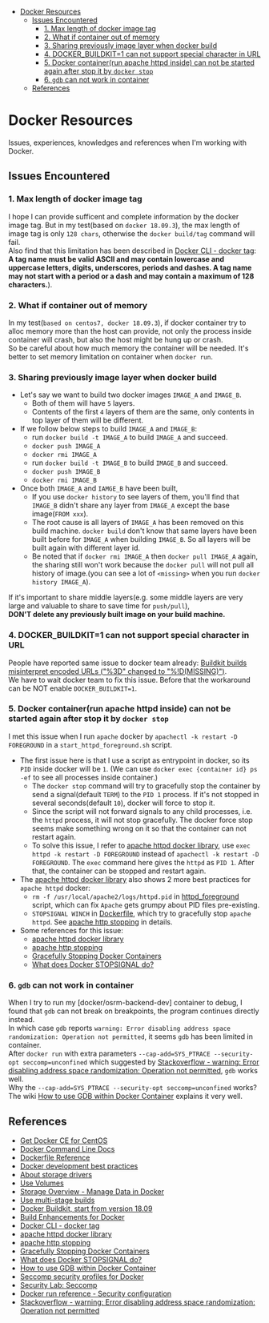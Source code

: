 - [Docker Resources](#docker-resources)
  - [Issues Encountered](#issues-encountered)
    - [1. Max length of docker image tag](#1-max-length-of-docker-image-tag)
    - [2. What if container out of memory](#2-what-if-container-out-of-memory)
    - [3. Sharing previously image layer when docker build](#3-sharing-previously-image-layer-when-docker-build)
    - [4. DOCKER_BUILDKIT=1 can not support special character in URL](#4-docker_buildkit1-can-not-support-special-character-in-url)
    - [5. Docker container(run apache httpd inside) can not be started again after stop it by `docker stop`](#5-docker-containerrun-apache-httpd-inside-can-not-be-started-again-after-stop-it-by-docker-stop)
    - [6. `gdb` can not work in container](#6-gdb-can-not-work-in-container)
  - [References](#references)

# Docker Resources
Issues, experiences, knowledges and references when I'm working with Docker.    

## Issues Encountered
### 1. Max length of docker image tag
I hope I can provide sufficent and complete information by the docker image tag. But in my test(based on `docker 18.09.3`), the max length of image tag is only `128 chars`, otherwise the `docker build/tag` command will fail.    
Also find that this limitation has been described in [Docker CLI - docker tag](https://docs.docker.com/engine/reference/commandline/tag/):     
**A tag name must be valid ASCII and may contain lowercase and uppercase letters, digits, underscores, periods and dashes. A tag name may not start with a period or a dash and may contain a maximum of 128 characters.**).     


### 2. What if container out of memory
In my test(`based on centos7, docker 18.09.3`), if docker container try to alloc memory more than the host can provide, not only the process inside container will crash, but also the host might be hung up or crash.     
So be careful about how much memory the container will be needed. It's better to set memory limitation on container when `docker run`.          

### 3. Sharing previously image layer when docker build
- Let's say we want to build two docker images `IMAGE_A` and `IMAGE_B`.    
    - Both of them will have `5` layers.    
    - Contents of the first `4` layers of them are the same, only contents in top layer of them will be different.    
- If we follow below steps to build `IMAGE_A` and `IMAGE_B`:     
    - run `docker build -t IMAGE_A` to build `IMAGE_A` and succeed.    
    - `docker push IMAGE_A`
    - `docker rmi IMAGE_A`
    - run `docker build -t IMAGE_B` to build `IMAGE_B` and succeed.    
    - `docker push IMAGE_B`
    - `docker rmi IMAGE_B`    
- Once both `IMAGE_A` and `IAMGE_B` have been built, 
    - If you use `docker history` to see layers of them, you'll find that `IMAGE_B` didn't share any layer from `IMAGE_A` except the base image(`FROM xxx`). 
    - The root cause is all layers of `IMAGE_A` has been removed on this build machine. `docker build` don't know that same layers have been built before for `IMAGE_A` when building `IMAGE_B`. So all layers will be built again with different layer id.    
    - Be noted that if `docker rmi IMAGE_A` then `docker pull IMAGE_A` again, the sharing still won't work because the `docker pull` will not pull all history of image.(you can see a lot of `<missing>` when you run `docker history IMAGE_A`).         

If it's important to share middle layers(e.g. some middle layers are very large and valuable to share to save time for `push/pull`),     
**DON'T delete any previously built image on your build machine.**      

### 4. DOCKER_BUILDKIT=1 can not support special character in URL
People have reported same issue to docker team already: [Buildkit builds misinterpret encoded URLs ("%3D" changed to "%!D(MISSING)")](https://github.com/docker/for-linux/issues/714).     
We have to wait docker team to fix this issue. Before that the workaround can be NOT enable `DOCKER_BUILDKIT=1`.    

### 5. Docker container(run apache httpd inside) can not be started again after stop it by `docker stop`
I met this issue when I run `apache` docker by `apachectl -k restart -D FOREGROUND` in a `start_httpd_foreground.sh` script.     

- The first issue here is that I use a script as entrypoint in docker, so its `PID` inside docker will be `1`. (We can use `docker exec {container id} ps -ef` to see all processes inside container.)     
  - The `docker stop` command will try to gracefully stop the container by send a signal(default `TERM`) to the `PID 1` process. If it's not stopped in several seconds(default `10`), docker will force to stop it. 
  - Since the script will not forward signals to any child processes, i.e. the `httpd` process, it will not stop gracefully. The docker force stop seems make something wrong on it so that the container can not restart again.    
  - To solve this issue, I refer to [apache httpd docker library](https://github.com/docker-library/httpd), use `exec httpd -k restart -D FOREGROUND` instead of `apachectl -k restart -D FOREGROUND`. The `exec` command here gives the `httpd` as `PID 1`. After that, the container can be stopped and restart again.    
- The [apache httpd docker library](https://github.com/docker-library/httpd) also shows 2 more best practices for `apache httpd` docker:     
  - `rm -f /usr/local/apache2/logs/httpd.pid` in [httpd_foreground](https://github.com/docker-library/httpd/blob/master/2.4/httpd-foreground) script, which can fix `Apache` gets grumpy about PID files pre-existing.     
  - `STOPSIGNAL WINCH` in [Dockerfile](https://github.com/docker-library/httpd/blob/master/2.4/Dockerfile), which try to gracefully stop `apache httpd`. See [apache http stopping](https://httpd.apache.org/docs/current/stopping.html#gracefulstop) in details.    
- Some references for this issue:     
  - [apache httpd docker library](https://github.com/docker-library/httpd)
  - [apache http stopping](https://httpd.apache.org/docs/current/stopping.html#gracefulstop)
  - [Gracefully Stopping Docker Containers](https://www.ctl.io/developers/blog/post/gracefully-stopping-docker-containers/)
  - [What does Docker STOPSIGNAL do?](https://stackoverflow.com/questions/50898134/what-does-docker-stopsignal-do)

### 6. `gdb` can not work in container
When I try to run my [docker/osrm-backend-dev] container to debug, I found that `gdb` can not break on breakpoints, the program continues directly instead.     
In which case `gdb` reports `warning: Error disabling address space randomization: Operation not permitted`, it seems `gdb` has been limited in container.     
After `docker run` with extra parameters `--cap-add=SYS_PTRACE --security-opt seccomp=unconfined` which suggested by [Stackoverflow - warning: Error disabling address space randomization: Operation not permitted](https://stackoverflow.com/questions/35860527/warning-error-disabling-address-space-randomization-operation-not-permitted), `gdb` works well.      
Why the `--cap-add=SYS_PTRACE --security-opt seccomp=unconfined` works? The wiki [How to use GDB within Docker Container](https://github.com/tonyOreglia/argument-counter/wiki/How-to-use-GDB-within-Docker-Container) explains it very well.                


## References
- [Get Docker CE for CentOS](https://docs.docker.com/install/linux/docker-ce/centos/)
- [Docker Command Line Docs](https://docs.docker.com/engine/reference/run/)
- [Dockerfile Reference](https://docs.docker.com/engine/reference/builder/)
- [Docker development best practices](https://docs.docker.com/develop/dev-best-practices/)
- [About storage drivers](https://docs.docker.com/storage/storagedriver/)
- [Use Volumes](https://docs.docker.com/storage/volumes/)
- [Storage Overview - Manage Data in Docker](https://docs.docker.com/storage/)
- [Use multi-stage builds](https://docs.docker.com/develop/develop-images/multistage-build/)
- [Docker Buildkit, start from version 18.09](https://docs.docker.com/engine/reference/builder/#buildkit)
- [Build Enhancements for Docker](https://docs.docker.com/develop/develop-images/build_enhancements/)
- [Docker CLI - docker tag](https://docs.docker.com/engine/reference/commandline/tag/)
- [apache httpd docker library](https://github.com/docker-library/httpd)
- [apache http stopping](https://httpd.apache.org/docs/current/stopping.html#gracefulstop)
- [Gracefully Stopping Docker Containers](https://www.ctl.io/developers/blog/post/gracefully-stopping-docker-containers/)
- [What does Docker STOPSIGNAL do?](https://stackoverflow.com/questions/50898134/what-does-docker-stopsignal-do)
- [How to use GDB within Docker Container](https://github.com/tonyOreglia/argument-counter/wiki/How-to-use-GDB-within-Docker-Container)
- [Seccomp security profiles for Docker](https://docs.docker.com/engine/security/seccomp/)
- [Security Lab: Seccomp](https://training.play-with-docker.com/security-seccomp/)
- [Docker run reference - Security configuration](https://docs.docker.com/engine/reference/run/#security-configuration)
- [Stackoverflow - warning: Error disabling address space randomization: Operation not permitted](https://stackoverflow.com/questions/35860527/warning-error-disabling-address-space-randomization-operation-not-permitted)
